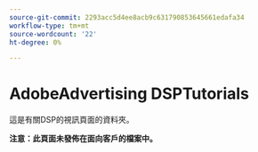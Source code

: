 ```yaml
---
source-git-commit: 2293acc5d4ee8acb9c631790853645661edafa34
workflow-type: tm+mt
source-wordcount: '22'
ht-degree: 0%

---
```

# AdobeAdvertising DSPTutorials

這是有關DSP的視訊頁面的資料夾。

**注意：此頁面未發佈在面向客戶的檔案中。**
